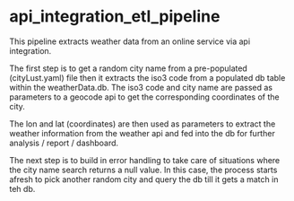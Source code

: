 # api_integration_etl_pipeline

This pipeline extracts weather data from an online service via api integration.

The first step is to get a random city name from a pre-populated (cityLust.yaml) file then it extracts the iso3 code from a populated db table within the weatherData.db. The iso3 code and city name are passed as parameters to a geocode api to get the corresponding coordinates of the city.

The lon and lat (coordinates) are then used as parameters to extract the weather information from the weather api and fed into the db for further analysis / report / dashboard.

The next step is to build in error handling to take care of situations where the city name search returns a null value. In this case, the process starts afresh to pick another random city and query the db till it gets a match in teh db.
